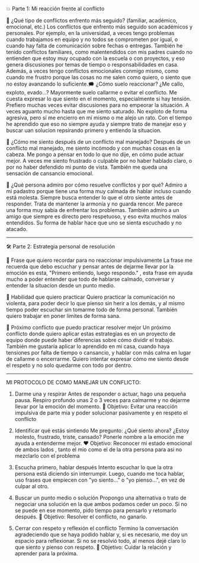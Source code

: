 💥 Parte 1: Mi reacción frente al conflicto

🧯 ¿Qué tipo de conflictos enfrento más seguido? (familiar, académico, emocional, etc.)
Los conflictos que enfrento más seguido son académicos y personales. Por ejemplo, en la universidad, a veces tengo problemas cuando trabajamos en equipo y no todos se comprometen por igual, o cuando hay falta de comunicación sobre fechas o entregas. También he tenido conflictos familiares, como malentendidos con mis padres cuando no entienden que estoy muy ocupado con la escuela o con proyectos, y eso genera discusiones por temas de tiempo o responsabilidades en casa.
Además, a veces tengo conflictos emocionales conmigo mismo, como cuando me frustro porque las cosas no me salen como quiero, o siento que no estoy avanzando lo suficiente.🗯️ ¿Cómo suelo reaccionar? ¿Me callo, exploto, evado...?
Mayormente suelo callarme o evitar el conflicto. Me cuesta expresar lo que siento en el momento, especialmente si hay tensión. Prefiero muchas veces evitar discusiones para no empeorar la situación. A veces aguanto mucho hasta que me siento saturado. No exploto de forma agresiva, pero sí me encierro en mí mismo o me alejo un rato. Con el tiempo he aprendido que eso no siempre ayuda y siempre trato de manejar eso y buscar uan solucion repsirando primero y entiendo la situacion.

🤯 ¿Cómo me siento después de un conflicto mal manejado?
Después de un conflicto mal manejado, me siento incómodo y con muchas cosas en la cabeza. Me pongo a pensar en todo lo que no dije, en cómo pude actuar mejor. A veces me siento frustrado o culpable por no haber hablado claro, o por no haber defendido mi punto de vista. También me queda una sensación de cansancio emocional.

🌈 ¿Qué persona admiro por cómo resuelve conflictos y por qué?
Admiro a mi padastro porque tiene una forma muy calmada de hablar incluso cuando está molesta. Siempre busca entender lo que el otro siente antes de responder. Trata de mantener la armonía y no guarda rencor. Me parece una forma muy sabia de enfrentar los problemas. También admiro a un amigo que siempre es directo pero respetuoso, y eso evita muchos malos entendidos. Su forma de hablar hace que uno se sienta escuchado y no atacado.


--------------------------------------------------------------------------------
🛠️ Parte 2: Estrategia personal de resolución

💬 Frase que quiero recordar para no reaccionar impulsivamente
La frase me recuerda que debo escuchar y pensar antes de dejarme llevar por la emoción es esta, "Primero entiendo, luego respondo." , esta frase em ayuda mucho a poder entender que todo de hablarse calmado, conversar y entender la situacion desde un punto medio.

🤝 Habilidad que quiero practicar
Quiero practicar la comunicación no violenta, para poder decir lo que pienso sin herir a los demás, y al mismo tiempo poder escuchar sin tomarme todo de forma personal. También quiero trabajar en poner límites de forma sana.

🧪 Próximo conflicto que puedo practicar resolver mejor
Un próximo conflicto donde quiero aplicar estas estrategias es en un proyecto de equipo donde puede haber diferencias sobre cómo dividir el trabajo. También me gustaría aplicar lo aprendido en mi casa, cuando haya tensiones por falta de tiempo o cansancio, y hablar con más calma en lugar de callarme o encerrarme. Quiero intentar expresar cómo me siento desde el respeto y no solo quedarme con todo por dentro.



-----------------------------------------------------------------------------------
MI PROTOCOLO DE COMO MANEJAR UN CONFLICTO:
1. Darme una y respirar
Antes de responder o actuar, hago una pequeña pausa. Respiro profundo unas 2 o 3 veces para calmarme y no dejarme llevar por la emoción del momento.
🧠 Objetivo: Evitar una reacción impulsiva de parte mia y poder solucionar pasivamente y en respeto el conflicto

2. Identificar qué estás sintiendo
Me pregunto: ¿Qué siento ahora? ¿Estoy molesto, frustrado, triste, cansado?
Ponerle nombre a la emoción me ayuda a entenderme mejor.
❤️ Objetivo: Reconocer mi estado emocional de ambos lados , tanto el mio como el de la otra persona para asi no mezclarlo con el problema

3. Escucha primero, hablar después
Intento escuchar lo que la otra persona está diciendo sin interrumpir. Luego, cuando me toca hablar, uso frases que empiecen con "yo siento..." o "yo pienso...", en vez de culpar al otro.

4. Buscar un punto medio o solución
Propongo una alternativa o trato de negociar una solución en la que ambos podamos ceder un poco. Si no se puede en ese momento, pido tiempo para pensarlo y retomarlo después.
🤝 Objetivo: Resolver el conflicto, no ganarlo.

5. Cerrar con respeto y reflexión el conflicto 
Termino la conversación agradeciendo que se haya podido hablar y, si es necesario, me doy un espacio para reflexionar. Si no se resolvió todo, al menos dejé claro lo que siento y pienso con respeto.
🌿 Objetivo: Cuidar la relación y aprender para la próxima.

